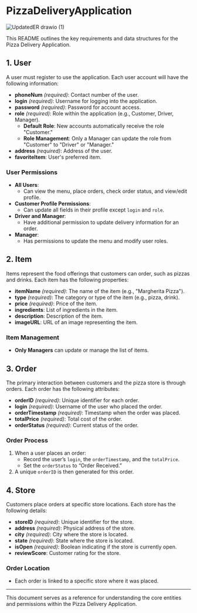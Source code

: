 # PizzaDeliveryApplication

![UpdatedER drawio (1)](https://github.com/user-attachments/assets/d9c1ab96-e724-474f-8c98-467972b7da2c)


This README outlines the key requirements and data structures for the Pizza Delivery Application.

## 1. User

A user must register to use the application. Each user account will have the following information:

- **phoneNum** *(required)*: Contact number of the user.
- **login** *(required)*: Username for logging into the application.
- **password** *(required)*: Password for account access.
- **role** *(required)*: Role within the application (e.g., Customer, Driver, Manager).
  - **Default Role**: New accounts automatically receive the role "Customer."
  - **Role Management**: Only a Manager can update the role from "Customer" to "Driver" or "Manager."
- **address** *(required)*: Address of the user.
- **favoriteItem**: User's preferred item.

### User Permissions
- **All Users**: 
  - Can view the menu, place orders, check order status, and view/edit profile.
- **Customer Profile Permissions**:
  - Can update all fields in their profile except `login` and `role`.
- **Driver and Manager**:
  - Have additional permission to update delivery information for an order.
- **Manager**:
  - Has permissions to update the menu and modify user roles.

## 2. Item

Items represent the food offerings that customers can order, such as pizzas and drinks. Each item has the following properties:

- **itemName** *(required)*: The name of the item (e.g., "Margherita Pizza").
- **type** *(required)*: The category or type of the item (e.g., pizza, drink).
- **price** *(required)*: Price of the item.
- **ingredients**: List of ingredients in the item.
- **description**: Description of the item.
- **imageURL**: URL of an image representing the item.

### Item Management
- **Only Managers** can update or manage the list of items.

## 3. Order

The primary interaction between customers and the pizza store is through orders. Each order has the following attributes:

- **orderID** *(required)*: Unique identifier for each order.
- **login** *(required)*: Username of the user who placed the order.
- **orderTimestamp** *(required)*: Timestamp when the order was placed.
- **totalPrice** *(required)*: Total cost of the order.
- **orderStatus** *(required)*: Current status of the order.

### Order Process
1. When a user places an order:
   - Record the user’s `login`, the `orderTimestamp`, and the `totalPrice`.
   - Set the `orderStatus` to “Order Received.”
2. A unique `orderID` is then generated for this order.

## 4. Store

Customers place orders at specific store locations. Each store has the following details:

- **storeID** *(required)*: Unique identifier for the store.
- **address** *(required)*: Physical address of the store.
- **city** *(required)*: City where the store is located.
- **state** *(required)*: State where the store is located.
- **isOpen** *(required)*: Boolean indicating if the store is currently open.
- **reviewScore**: Customer rating for the store.

### Order Location
- Each order is linked to a specific store where it was placed.

---

This document serves as a reference for understanding the core entities and permissions within the Pizza Delivery Application.
